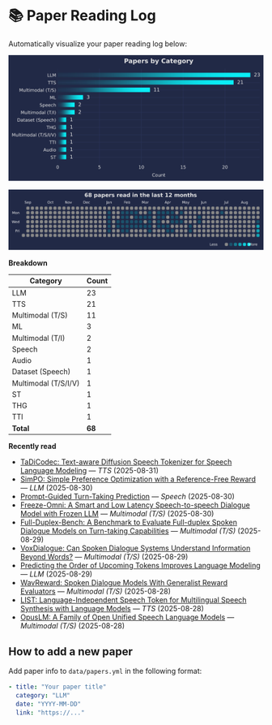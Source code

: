 # 📚 Paper Reading Log

Automatically visualize your paper reading log below:

<!--CHART_START-->
![By category](assets/category_stylish.svg)

![Activity heatmap](assets/activity_heatmap.svg)


**Breakdown**

| Category | Count |
|---|---|
| LLM | 23 |
| TTS | 21 |
| Multimodal (T/S) | 11 |
| ML | 3 |
| Multimodal (T/I) | 2 |
| Speech | 2 |
| Audio | 1 |
| Dataset (Speech) | 1 |
| Multimodal (T/S/I/V) | 1 |
| ST | 1 |
| THG | 1 |
| TTI | 1 |
| **Total** | **68** |

**Recently read**

- [TaDiCodec: Text-aware Diffusion Speech Tokenizer for Speech Language Modeling](https://arxiv.org/abs/2508.16790) — *TTS* (2025-08-31)
- [SimPO: Simple Preference Optimization with a Reference-Free Reward](https://arxiv.org/abs/2405.14734) — *LLM* (2025-08-30)
- [Prompt-Guided Turn-Taking Prediction](https://arxiv.org/abs/2506.21191) — *Speech* (2025-08-30)
- [Freeze-Omni: A Smart and Low Latency Speech-to-speech Dialogue Model with Frozen LLM](https://arxiv.org/abs/2411.00774) — *Multimodal (T/S)* (2025-08-30)
- [Full-Duplex-Bench: A Benchmark to Evaluate Full-duplex Spoken Dialogue Models on Turn-taking Capabilities](https://arxiv.org/abs/2503.04721) — *Multimodal (T/S)* (2025-08-29)
- [VoxDialogue: Can Spoken Dialogue Systems Understand Information Beyond Words?](https://openreview.net/forum?id=vbmSSIhKAM) — *Multimodal (T/S)* (2025-08-29)
- [Predicting the Order of Upcoming Tokens Improves Language Modeling](https://arxiv.org/abs/2508.19228) — *LLM* (2025-08-29)
- [WavReward: Spoken Dialogue Models With Generalist Reward Evaluators](https://arxiv.org/abs/2505.09558) — *Multimodal (T/S)* (2025-08-28)
- [LIST: Language-Independent Speech Token for Multilingual Speech Synthesis with Language Models](https://www.isca-archive.org/interspeech_2025/liu25o_interspeech.pdf) — *TTS* (2025-08-28)
- [OpusLM: A Family of Open Unified Speech Language Models](https://arxiv.org/abs/2506.17611) — *Multimodal (T/S)* (2025-08-28)
<!--CHART_END-->

## How to add a new paper

Add paper info to `data/papers.yml` in the following format:

```yaml
- title: "Your paper title"
  category: "LLM"
  date: "YYYY-MM-DD"
  link: "https://..."
```
